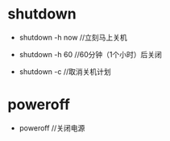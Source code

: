 # shutdown
- shutdown -h now //立刻马上关机
-  shutdown -h 60 //60分钟（1个小时）后关闭

- shutdown -c //取消关机计划

#  poweroff 
- poweroff //关闭电源
